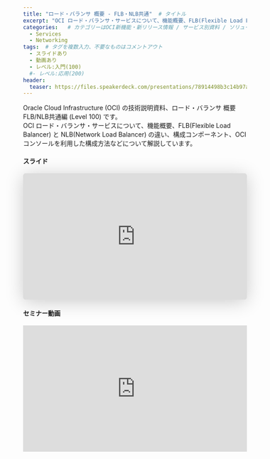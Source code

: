```yaml
---
title: "ロード・バランサ 概要 - FLB・NLB共通"  # タイトル
excerpt: "OCI ロード・バランサ・サービスについて、機能概要、FLB(Flexible Load Balancer)とNLB(Network Load Balancer)の違い、構成コンポーネント、OCIコンソールを利用した構成方法などについて解説しています。"
categories:   # カテゴリーはOCI新機能・新リリース情報 / サービス別資料 / ソリューション別資料 / その他の資料 / 外部リンク  から選択
  - Services
  - Networking
tags:  # タグを複数入力、不要なものはコメントアウト
  - スライドあり
  - 動画あり
  - レベル:入門(100)
  #- レベル:応用(200)
header:
  teaser: https://files.speakerdeck.com/presentations/78914498b3c14b97a112f59283b754b7/slide_0.jpg
---
```

Oracle Cloud Infrastructure (OCI) の技術説明資料、ロード・バランサ 概要 FLB/NLB共通編 (Level 100) です。<br>
OCI ロード・バランサ・サービスについて、機能概要、FLB(Flexible Load Balancer) と NLB(Network Load Balancer) の違い、構成コンポーネント、OCIコンソールを利用した構成方法などについて解説しています。

#### スライド

<div style="max-width:768px">

<!-- Speakerdeckから Embeded リンク (iFrame) を取得して貼り付け (ここから) -->

<iframe class="speakerdeck-iframe" frameborder="0" src="https://speakerdeck.com/player/78914498b3c14b97a112f59283b754b7" title="OCI技術資料 : ロード・バランサ 概要 - FLB・NLB共通" allowfullscreen="true" style="border: 0px; background: padding-box padding-box rgba(0, 0, 0, 0.1); margin: 0px; padding: 0px; border-radius: 6px; box-shadow: rgba(0, 0, 0, 0.2) 0px 5px 40px; width: 100%; height: auto; aspect-ratio: 560 / 315;" data-ratio="1.7777777777777777"></iframe>

</div>

#### セミナー動画

<!-- Oracle Vide Hub から Embed リンクを取得して貼り付け (ここから) リンク取得時には Player Size を 768x432 に、Responsive Sizing を有効にして取得してください -->

<div style="max-width:768px"><div style="position:relative;padding-bottom:56.25%"><iframe id="kaltura_player" src="https://cdnapisec.kaltura.com/p/2171811/sp/217181100/embedIframeJs/uiconf_id/35965902/partner_id/2171811?iframeembed=true&playerId=kaltura_player&entry_id=0_pgchkk4i&flashvars[streamerType]=auto&amp;flashvars[localizationCode]=en&amp;flashvars[leadWithHTML5]=true&amp;flashvars[sideBarContainer.plugin]=true&amp;flashvars[sideBarContainer.position]=left&amp;flashvars[sideBarContainer.clickToClose]=true&amp;flashvars[chapters.plugin]=true&amp;flashvars[chapters.layout]=vertical&amp;flashvars[chapters.thumbnailRotator]=false&amp;flashvars[streamSelector.plugin]=true&amp;flashvars[EmbedPlayer.SpinnerTarget]=videoHolder&amp;flashvars[dualScreen.plugin]=true&amp;flashvars[hotspots.plugin]=1&amp;flashvars[Kaltura.addCrossoriginToIframe]=true&amp;&wid=1_c428rwns" width="768" height="432" allowfullscreen webkitallowfullscreen mozAllowFullScreen allow="autoplay *; fullscreen *; encrypted-media *" sandbox="allow-forms allow-same-origin allow-scripts allow-top-navigation allow-pointer-lock allow-popups allow-modals allow-orientation-lock allow-popups-to-escape-sandbox allow-presentation allow-top-navigation-by-user-activation" frameborder="0" title="Kaltura Player" style="position:absolute;top:0;left:0;width:100%;height:100%"></iframe></div></div>

<!-- Oracle Vide Hub から Embed リンクを取得して貼り付け (ここまで) -->
